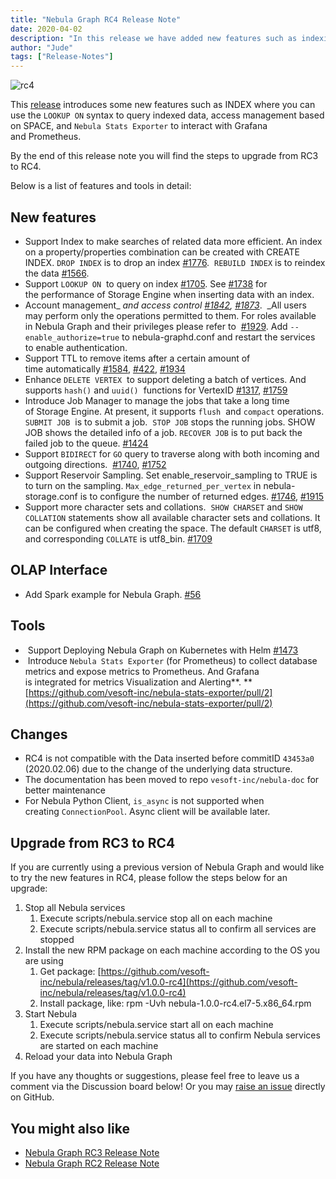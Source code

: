 ```yaml
---
title: "Nebula Graph RC4 Release Note"
date: 2020-04-02
description: "In this release we have added new features such as indexing and enhanced access management. Check this article out for a detailed list of features and changes and steps to upgrade to RC4."
author: "Jude"
tags: ["Release-Notes"]
---
```


![rc4](https://user-images.githubusercontent.com/38887077/78220212-ad349200-74f3-11ea-9f01-d056e70058b0.png)

This [release](https://github.com/vesoft-inc/nebula/releases/tag/v1.0.0-rc4) introduces some new features such as INDEX where you can use the `LOOKUP ON` syntax to query indexed data, access management based on SPACE, and `Nebula Stats Exporter` to interact with Grafana and Prometheus.

By the end of this release note you will find the steps to upgrade from RC3 to RC4.

Below is a list of features and tools in detail:

## New features

- Support Index to make searches of related data more efficient. An index on a property/properties combination can be created with CREATE INDEX. `DROP INDEX` is to drop an index [#1776](https://github.com/vesoft-inc/nebula/pull/1776).  `REBUILD INDEX` is to reindex the data [#1566](https://github.com/vesoft-inc/nebula/pull/1566).
- Support `LOOKUP ON`  to query on index [#1705](https://github.com/vesoft-inc/nebula/pull/1705). See [#1738](https://github.com/vesoft-inc/nebula/pull/1738) for the performance of Storage Engine when inserting data with an index.
- Account management_ _and access control [#1842](https://github.com/vesoft-inc/nebula/pull/1842), [#1873](https://github.com/vesoft-inc/nebula/pull/1873)_.  _All users may perform only the operations permitted to them. For roles available in Nebula Graph and their privileges please refer to  [#1929](https://github.com/vesoft-inc/nebula/pull/1929). Add `--enable_authorize=true`  to nebula-graphd.conf and restart the services to enable  authentication.
- Support TTL to  remove items  after a certain amount of time automatically [#1584](https://github.com/vesoft-inc/nebula/pull/1584), [#422](https://github.com/vesoft-inc/nebula/pull/422), [#1934](https://github.com/vesoft-inc/nebula/pull/1934)
- Enhance `DELETE VERTEX`  to support deleting a batch of vertices. And supports `hash()` and `uuid()`  functions for VertexID [#1317](https://github.com/vesoft-inc/nebula/pull/1317), [#1759](https://github.com/vesoft-inc/nebula/pull/1759)
- Introduce Job Manager to manage the  jobs that take a long time of Storage Engine. At present, it supports `flush`  and `compact` operations. `SUBMIT JOB`  is to submit a job.  `STOP JOB` stops the running jobs. SHOW JOB shows the detailed info of a job. `RECOVER JOB` is to put back the failed job to the queue. [#1424](https://github.com/vesoft-inc/nebula/pull/1424)
- Support `BIDIRECT` for `GO` query to traverse along with both incoming and outgoing directions.  [#1740](https://github.com/vesoft-inc/nebula/pull/1740), [#1752](https://github.com/vesoft-inc/nebula/pull/1752)
- Support Reservoir Sampling. Set enable_reservoir_sampling to TRUE is to turn on the sampling. `Max_edge_returned_per_vertex` in nebula-storage.conf is to configure the number of returned edges. [#1746](https://github.com/vesoft-inc/nebula/pull/1746), [#1915](https://github.com/vesoft-inc/nebula/pull/1915)
- Support more character sets and collations.  `SHOW CHARSET` and `SHOW COLLATION`  statements show all available character sets and collations. It can be configured when creating the space. The default `CHARSET` is utf8, and corresponding `COLLATE` is utf8_bin. [#1709](https://github.com/vesoft-inc/nebula/pull/1709) 

## OLAP Interface

- Add Spark example for Nebula Graph. [#56](https://github.com/vesoft-inc/nebula-java/pull/56)

## Tools

-  Support Deploying Nebula Graph on Kubernetes with Helm [#1473](https://github.com/vesoft-inc/nebula/pull/1473)
-  Introduce `Nebula Stats Exporter` (for Prometheus) to collect database metrics and expose metrics to Prometheus. And Grafana is integrated for metrics Visualization and Alerting**. **[https://github.com/vesoft-inc/nebula-stats-exporter/pull/2](https://github.com/vesoft-inc/nebula-stats-exporter/pull/2)

## Changes

- RC4 is not compatible with the Data inserted before commitID `43453a0` (2020.02.06) due to the change of the underlying data structure.
- The documentation has been moved to repo `vesoft-inc/nebula-doc` for better maintenance
- For Nebula Python Client, `is_async`  is not supported when creating `ConnectionPool`. Async client will be available later.

## Upgrade from RC3 to RC4

If you are currently using a previous version of Nebula Graph and would like to try the new features in RC4, please follow the steps below for an upgrade:
1. Stop all Nebula services
    1. Execute scripts/nebula.service stop all on each machine
    1. Execute scripts/nebula.service status all to confirm all services are stopped
2. Install the new RPM package on each machine according to the OS you are using
    1. Get package: [https://github.com/vesoft-inc/nebula/releases/tag/v1.0.0-rc4](https://github.com/vesoft-inc/nebula/releases/tag/v1.0.0-rc4)
    1. Install package, like: rpm -Uvh nebula-1.0.0-rc4.el7-5.x86_64.rpm
3. Start Nebula
    1. Execute scripts/nebula.service start all on each machine
    1. Execute scripts/nebula.service status all to confirm Nebula services are started on each machine
4. Reload your data into Nebula Graph

If you have any thoughts or suggestions, please feel free to leave us a comment via the Discussion board below! Or you may [raise an issue](https://github.com/vesoft-inc/nebula/issues) directly on GitHub.

## You might also like

- [Nebula Graph RC3 Release Note](https://nebula-graph.io/en/posts/nebula-graph-rc3-release-note/)
- [Nebula Graph RC2 Release Note](https://nebula-graph.io/en/posts/nebula-graph-rc2-release-note/)
